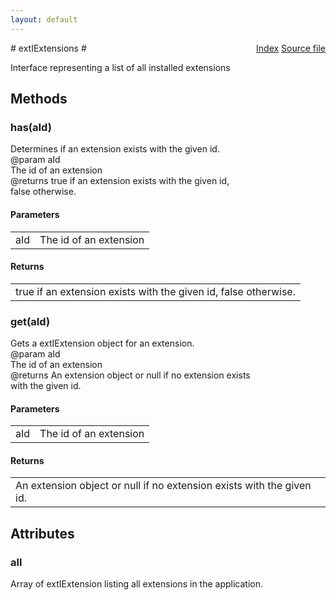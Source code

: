 ```yaml
---
layout: default
---
```

<div class='links' style='float:right'><a href="../index.html">Index</a>
<a href="http://dxr.mozilla.org/mozilla-central/source/toolkit/components/exthelper/extIApplication.idl">Source file</a>
</div>
# extIExtensions #
  
Interface representing a list of all installed extensions  
  

## Methods ##

### has(aId) ###
  
Determines if an extension exists with the given id.  
@param   aId  
         The id of an extension  
@returns true if an extension exists with the given id,  
         false otherwise.  
  

#### Parameters ####

<table>

<tr>
<td>aId</td>
<td>         The id of an extension  
</td>
</tr>

</table>

#### Returns ####

<table>

<tr>
<td>true if an extension exists with the given id,  
         false otherwise.  
</td>
</tr>

</table>

### get(aId) ###
  
Gets a extIExtension object for an extension.  
@param   aId  
         The id of an extension  
@returns An extension object or null if no extension exists  
         with the given id.  
  

#### Parameters ####

<table>

<tr>
<td>aId</td>
<td>         The id of an extension  
</td>
</tr>

</table>

#### Returns ####

<table>

<tr>
<td>An extension object or null if no extension exists  
         with the given id.  
</td>
</tr>

</table>

## Attributes ##

### all ###
  
Array of extIExtension listing all extensions in the application.  
  
